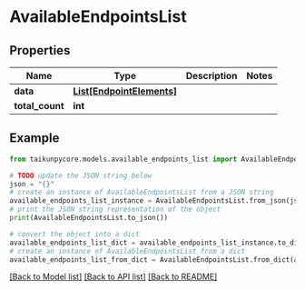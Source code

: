 # AvailableEndpointsList


## Properties

Name | Type | Description | Notes
------------ | ------------- | ------------- | -------------
**data** | [**List[EndpointElements]**](EndpointElements.md) |  | 
**total_count** | **int** |  | 

## Example

```python
from taikunpycore.models.available_endpoints_list import AvailableEndpointsList

# TODO update the JSON string below
json = "{}"
# create an instance of AvailableEndpointsList from a JSON string
available_endpoints_list_instance = AvailableEndpointsList.from_json(json)
# print the JSON string representation of the object
print(AvailableEndpointsList.to_json())

# convert the object into a dict
available_endpoints_list_dict = available_endpoints_list_instance.to_dict()
# create an instance of AvailableEndpointsList from a dict
available_endpoints_list_from_dict = AvailableEndpointsList.from_dict(available_endpoints_list_dict)
```
[[Back to Model list]](../README.md#documentation-for-models) [[Back to API list]](../README.md#documentation-for-api-endpoints) [[Back to README]](../README.md)



